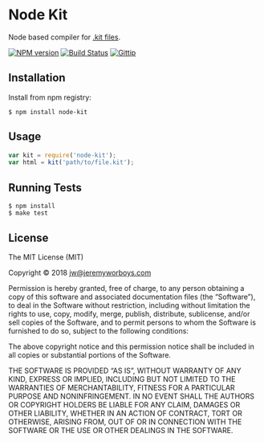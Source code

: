# Node Kit

Node based compiler for [.kit files](http://incident57.com/codekit/kit.php).

[![NPM version](https://badge.fury.io/js/node-kit.svg)](http://badge.fury.io/js/node-kit)
[![Build Status](https://travis-ci.org/jeremyworboys/node-kit.svg?branch=master)](https://travis-ci.org/jeremyworboys/node-kit)
[![Gittip](http://img.shields.io/gittip/jeremyworboys.svg)](https://www.gittip.com/jeremyworboys/)


## Installation

Install from npm registry:

```
$ npm install node-kit
```


## Usage

```js
var kit = require('node-kit');
var html = kit('path/to/file.kit');
```


## Running Tests

```
$ npm install
$ make test
```


## License

The MIT License (MIT)

Copyright © 2018 jw@jeremyworboys.com

Permission is hereby granted, free of charge, to any person obtaining a copy of this software and associated documentation files (the “Software”), to deal in the Software without restriction, including without limitation the rights to use, copy, modify, merge, publish, distribute, sublicense, and/or sell copies of the Software, and to permit persons to whom the Software is furnished to do so, subject to the following conditions:

The above copyright notice and this permission notice shall be included in all copies or substantial portions of the Software.

THE SOFTWARE IS PROVIDED “AS IS”, WITHOUT WARRANTY OF ANY KIND, EXPRESS OR IMPLIED, INCLUDING BUT NOT LIMITED TO THE WARRANTIES OF MERCHANTABILITY, FITNESS FOR A PARTICULAR PURPOSE AND NONINFRINGEMENT. IN NO EVENT SHALL THE AUTHORS OR COPYRIGHT HOLDERS BE LIABLE FOR ANY CLAIM, DAMAGES OR OTHER LIABILITY, WHETHER IN AN ACTION OF CONTRACT, TORT OR OTHERWISE, ARISING FROM, OUT OF OR IN CONNECTION WITH THE SOFTWARE OR THE USE OR OTHER DEALINGS IN THE SOFTWARE.
